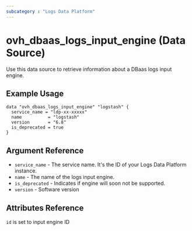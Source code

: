 ```yaml
---
subcategory : "Logs Data Platform"
---
```


# ovh_dbaas_logs_input_engine (Data Source)

Use this data source to retrieve information about a DBaas logs input engine.

## Example Usage

```hcl
data "ovh_dbaas_logs_input_engine" "logstash" {
  service_name = "ldp-xx-xxxxx"
  name          = "logstash"
  version       = "6.8"
  is_deprecated = true
}
```

## Argument Reference

* `service_name` - The service name. It's the ID of your Logs Data Platform instance.
* `name` - The name of the logs input engine.
* `is_deprecated` - Indicates if engine will soon not be supported.
* `version` - Software version

## Attributes Reference

`id` is set to input engine ID